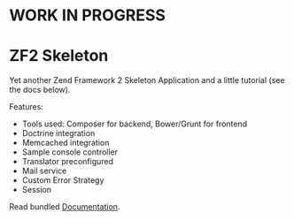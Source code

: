 WORK IN PROGRESS
================

ZF2 Skeleton
============

Yet another Zend Framework 2 Skeleton Application and a little tutorial (see the docs below).

Features:
* Tools used: Composer for backend, Bower/Grunt for frontend
* Doctrine integration
* Memcached integration
* Sample console controller
* Translator preconfigured
* Mail service
* Custom Error Strategy
* Session

Read bundled [Documentation](http://basarevych.github.io/zf2-skeleton).
